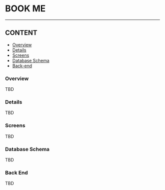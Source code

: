 # BOOK ME
---

## CONTENT
- [Overview](#overview)
- [Details](#details)
- [Screens](#screens)
- [Database Schema](#database-schema)
- [Back-end](#back-end)



### Overview
TBD
### Details
TBD
### Screens
TBD
### Database Schema
TBD
### Back End
TBD